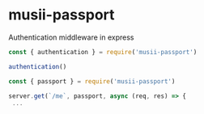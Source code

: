 # musii-passport
Authentication middleware in express

```javascript
const { authentication } = require('musii-passport')

authentication()
```
```javascript
const { passport } = require('musii-passport')

server.get(`/me`, passport, async (req, res) => {
 ...
 ```
 
